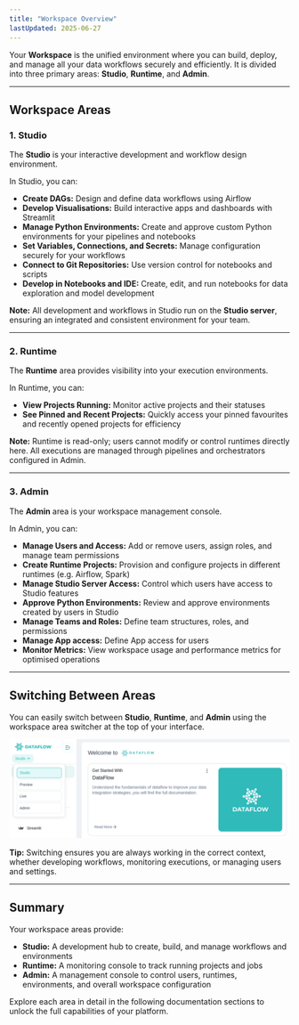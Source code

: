 ```yaml
---
title: "Workspace Overview"
lastUpdated: 2025-06-27
---
```


Your **Workspace** is the unified environment where you can build, deploy, and manage all your data workflows securely and efficiently. It is divided into three primary areas: **Studio**, **Runtime**, and **Admin**.

---

## Workspace Areas

### 1. Studio

The **Studio** is your interactive development and workflow design environment.

In Studio, you can:

- **Create DAGs:** Design and define data workflows using Airflow  
- **Develop Visualisations:** Build interactive apps and dashboards with Streamlit  
- **Manage Python Environments:** Create and approve custom Python environments for your pipelines and notebooks  
- **Set Variables, Connections, and Secrets:** Manage configuration securely for your workflows  
- **Connect to Git Repositories:** Use version control for notebooks and scripts  
- **Develop in Notebooks and IDE:** Create, edit, and run notebooks for data exploration and model development

**Note:** All development and workflows in Studio run on the **Studio server**, ensuring an integrated and consistent environment for your team.

---

### 2. Runtime

The **Runtime** area provides visibility into your execution environments.

In Runtime, you can:

- **View Projects Running:** Monitor active projects and their statuses  
- **See Pinned and Recent Projects:** Quickly access your pinned favourites and recently opened projects for efficiency

**Note:** Runtime is read-only; users cannot modify or control runtimes directly here. All executions are managed through pipelines and orchestrators configured in Admin.

---

### 3. Admin

The **Admin** area is your workspace management console.

In Admin, you can:

- **Manage Users and Access:** Add or remove users, assign roles, and manage team permissions  
- **Create Runtime Projects:** Provision and configure projects in different runtimes (e.g. Airflow, Spark)  
- **Manage Studio Server Access:** Control which users have access to Studio features  
- **Approve Python Environments:** Review and approve environments created by users in Studio  
- **Manage Teams and Roles:** Define team structures, roles, and permissions  
- **Manage App access:** Define App access for users  
- **Monitor Metrics:** View workspace usage and performance metrics for optimised operations

---

## Switching Between Areas

You can easily switch between **Studio**, **Runtime**, and **Admin** using the workspace area switcher at the top of your interface.

![Workspace Area Switcher](../../../assets/workspace/overview/switch-workspace.png)

**Tip:** Switching ensures you are always working in the correct context, whether developing workflows, monitoring executions, or managing users and settings.

---

## Summary

Your workspace areas provide:

- **Studio:** A development hub to create, build, and manage workflows and environments  
- **Runtime:** A monitoring console to track running projects and jobs  
- **Admin:** A management console to control users, runtimes, environments, and overall workspace configuration

Explore each area in detail in the following documentation sections to unlock the full capabilities of your platform.
